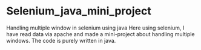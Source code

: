 # Selenium_java_mini_project
Handling multiple window in selenium using java
Here using selenium, I have read data via apache and made a mini-project about handling multiple windows. The code is purely written in java.
